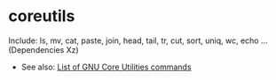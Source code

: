 # coreutils
Include: ls, mv, cat, paste, join, head, tail, tr, cut, sort, uniq, wc, echo ...  
(Dependencies Xz)

- See also: [List of GNU Core Utilities commands](https://en.wikipedia.org/wiki/List_of_GNU_Core_Utilities_commands)

